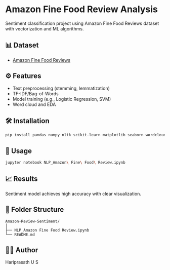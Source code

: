 # Amazon Fine Food Review Analysis

Sentiment classification project using Amazon Fine Food Reviews dataset with vectorization and ML algorithms.

## 📊 Dataset
- [Amazon Fine Food Reviews](https://www.kaggle.com/datasets/snap/amazon-fine-food-reviews)

## ⚙️ Features
- Text preprocessing (stemming, lemmatization)
- TF-IDF/Bag-of-Words
- Model training (e.g., Logistic Regression, SVM)
- Word cloud and EDA

## 🛠 Installation
```bash
pip install pandas numpy nltk scikit-learn matplotlib seaborn wordcloud
```

## 🚀 Usage
```bash
jupyter notebook NLP_Amazon\ Fine\ Food\ Review.ipynb
```

## 📈 Results
Sentiment model achieves high accuracy with clear visualization.

## 📁 Folder Structure
```
Amazon-Review-Sentiment/
│
├── NLP_Amazon Fine Food Review.ipynb
└── README.md
```

## 🧑‍💻 Author
Hariprasath U S
